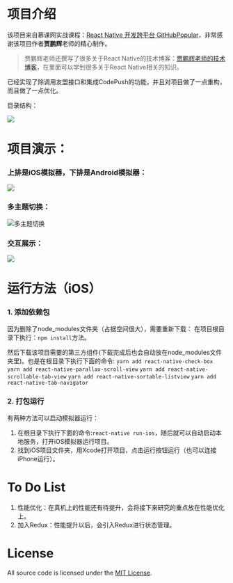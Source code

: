 # 项目介绍

该项目来自慕课网实战课程：[React Native 开发跨平台 GitHubPopular](http://coding.imooc.com/class/89.html)，非常感谢该项目作者**贾鹏辉**老师的精心制作。

>贾鹏辉老师还撰写了很多关于React Native的技术博客：[贾鹏辉老师的技术博客](http://www.devio.org/)，在里面可以学到很多关于React Native相关的知识。

已经实现了除调用友盟接口和集成CodePush的功能，并且对项目做了一点重构，而且做了一点优化。

目录结构：

![](http://oih3a9o4n.bkt.clouddn.com/rn_12.png)


# 项目演示：

### 上排是iOS模拟器，下排是Android模拟器：
![](http://oih3a9o4n.bkt.clouddn.com/rn_13.png)

### 多主题切换：
![多主题切换](http://oih3a9o4n.bkt.clouddn.com/rn_15.png)

### 交互展示：
![](http://oih3a9o4n.bkt.clouddn.com/github%E5%AE%A2%E6%88%B7%E7%AB%AF_4.gif)

# 运行方法（iOS）

### 1. 添加依赖包
因为删除了node_modules文件夹（占据空间很大），需要重新下载：
在项目根目录下执行：``npm install``方法。

然后下载该项目需要的第三方组件(下载完成后也会自动放在node_modules文件夹里)。也是在根目录下执行下面的命令:
``yarn add react-native-check-box``
``yarn add react-native-parallax-scroll-view``
``yarn add react-native-scrollable-tab-view``
``yarn add react-native-sortable-listview``
``yarn add react-native-tab-navigator``

### 2. 打包运行

有两种方法可以启动模拟器运行：
1. 在根目录下执行下面的命令:``react-native run-ios``，随后就可以自动启动本地服务，打开iOS模拟器运行项目。
2. 找到iOS项目文件夹，用Xcode打开项目，点击运行按钮运行（也可以连接iPhone运行）。


# To Do List
1. 性能优化：在真机上的性能还有待提升，会将接下来研究的重点放在性能优化上。
2. 加入Redux：性能提升以后，会引入Redux进行状态管理。


# License
All source code is licensed under the [MIT License](https://github.com/knightsj/GitHubPopular-SJ/blob/master/LICENSE).





